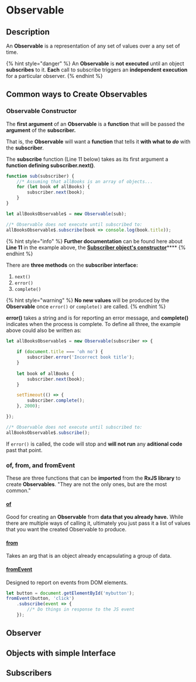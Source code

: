 # Observable

## Description

An **Observable** is a representation of any set of values over a any set of time.

{% hint style="danger" %}
An **Observable** is **not** **executed** until an object **subscribes** to it. **Each** call to subscribe triggers an **independent execution** for a particular observer.
{% endhint %}

## Common ways to Create Observables

### Observable Constructor

The **first argument** of an **Observable** is a **function** that will be passed the **argument** of the **subscriber.** 

That is, the **Observable** will want a **function** that tells it **with what to** _**do**_ with the **subscriber**.

The **subscribe** function \(Line 11 below\) takes as its first argument a **function defining subscriber.next\(\)**. 

```typescript
function sub(subscriber) {
    //* Assuming that allBooks is an array of objects...
    for (let book of allBooks) {
        subscriber.next(book);
    }
}

let allBooksObservable$ = new Observable(sub);

//* Observable does not execute until subscribed to:
allBooksObservable$.subscribe(book => console.log(book.title));
```

{% hint style="info" %}
**Further documentation** can be found here about **Line 11** in the example above, the [**Subscriber object's constructor**](https://rxjs-dev.firebaseapp.com/api/index/class/Subscriber#constructor)\*\*\*\*
{% endhint %}

There are **three methods** on the **subscriber interface:** 

1. `next()`
2. `error()`
3. `complete()`

{% hint style="warning" %}
**No new values** will be produced by the **Observable** once `error()` or `complete()` are called.
{% endhint %}

**error\(\)** takes a string and is for reporting an error message, and **complete\(\)** indicates when the process is complete. To define all three, the example above could also be written as:

```typescript
let allBooksObservable$ = new Observable(subscriber => {
    
    if (document.title === 'oh no') {
        subscriber.error('Incorrect book title');
    }
    
    let book of allBooks {
        subscriber.next(book);
    }

    setTimeout(() => {
        subscriber.complete();
    }, 2000);

});

//* Observable does not execute until subscribed to:
allBooksObservable$.subscribe();

```

If `error()` is called, the code will stop and **will not run** any **aditional code** past that point.

### of, from, and fromEvent

These are three functions that can be **imported** from the **RxJS library** to create **Observables**. "They are not the only ones, but are the most common."

#### [of](https://rxjs-dev.firebaseapp.com/api/index/function/of)

Good for creating an **Observable** from **data that you already have.** While there are multiple ways of calling it, ultimately you just pass it a list of values that you want the created Observable to produce.

#### [from](https://rxjs-dev.firebaseapp.com/api/index/function/from)

Takes an arg that is an object already encapsulating a group of data.

#### [fromEvent](https://rxjs-dev.firebaseapp.com/api/index/function/fromEvent)

Designed to report on events from DOM elements.

```javascript
let button = document.getElementById('mybutton');
fromEvent(button, 'click')
    .subscribe(event => {
        //* Do things in response to the JS event
    });
```

#### 







## Observer

## Objects with simple Interface

## Subscribers



